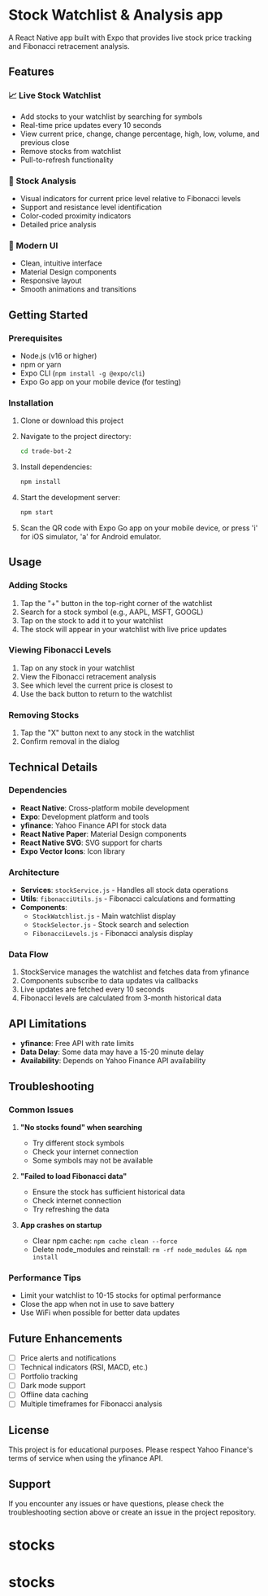# Stock Watchlist & Analysis app

A React Native app built with Expo that provides live stock price tracking and Fibonacci retracement analysis.

## Features

### 📈 Live Stock Watchlist
- Add stocks to your watchlist by searching for symbols
- Real-time price updates every 10 seconds
- View current price, change, change percentage, high, low, volume, and previous close
- Remove stocks from watchlist
- Pull-to-refresh functionality

### 🔢 Stock Analysis
- Visual indicators for current price level relative to Fibonacci levels
- Support and resistance level identification
- Color-coded proximity indicators
- Detailed price analysis

### 🎨 Modern UI
- Clean, intuitive interface
- Material Design components
- Responsive layout
- Smooth animations and transitions

## Getting Started

### Prerequisites
- Node.js (v16 or higher)
- npm or yarn
- Expo CLI (`npm install -g @expo/cli`)
- Expo Go app on your mobile device (for testing)

### Installation

1. Clone or download this project
2. Navigate to the project directory:
   ```bash
   cd trade-bot-2
   ```

3. Install dependencies:
   ```bash
   npm install
   ```

4. Start the development server:
   ```bash
   npm start
   ```

5. Scan the QR code with Expo Go app on your mobile device, or press 'i' for iOS simulator, 'a' for Android emulator.

## Usage

### Adding Stocks
1. Tap the "+" button in the top-right corner of the watchlist
2. Search for a stock symbol (e.g., AAPL, MSFT, GOOGL)
3. Tap on the stock to add it to your watchlist
4. The stock will appear in your watchlist with live price updates

### Viewing Fibonacci Levels
1. Tap on any stock in your watchlist
2. View the Fibonacci retracement analysis
3. See which level the current price is closest to
4. Use the back button to return to the watchlist

### Removing Stocks
1. Tap the "X" button next to any stock in the watchlist
2. Confirm removal in the dialog

## Technical Details

### Dependencies
- **React Native**: Cross-platform mobile development
- **Expo**: Development platform and tools
- **yfinance**: Yahoo Finance API for stock data
- **React Native Paper**: Material Design components
- **React Native SVG**: SVG support for charts
- **Expo Vector Icons**: Icon library

### Architecture
- **Services**: `stockService.js` - Handles all stock data operations
- **Utils**: `fibonacciUtils.js` - Fibonacci calculations and formatting
- **Components**: 
  - `StockWatchlist.js` - Main watchlist display
  - `StockSelector.js` - Stock search and selection
  - `FibonacciLevels.js` - Fibonacci analysis display

### Data Flow
1. StockService manages the watchlist and fetches data from yfinance
2. Components subscribe to data updates via callbacks
3. Live updates are fetched every 10 seconds
4. Fibonacci levels are calculated from 3-month historical data

## API Limitations

- **yfinance**: Free API with rate limits
- **Data Delay**: Some data may have a 15-20 minute delay
- **Availability**: Depends on Yahoo Finance API availability

## Troubleshooting

### Common Issues

1. **"No stocks found" when searching**
   - Try different stock symbols
   - Check your internet connection
   - Some symbols may not be available

2. **"Failed to load Fibonacci data"**
   - Ensure the stock has sufficient historical data
   - Check internet connection
   - Try refreshing the data

3. **App crashes on startup**
   - Clear npm cache: `npm cache clean --force`
   - Delete node_modules and reinstall: `rm -rf node_modules && npm install`

### Performance Tips
- Limit your watchlist to 10-15 stocks for optimal performance
- Close the app when not in use to save battery
- Use WiFi when possible for better data updates

## Future Enhancements

- [ ] Price alerts and notifications
- [ ] Technical indicators (RSI, MACD, etc.)
- [ ] Portfolio tracking
- [ ] Dark mode support
- [ ] Offline data caching
- [ ] Multiple timeframes for Fibonacci analysis

## License

This project is for educational purposes. Please respect Yahoo Finance's terms of service when using the yfinance API.

## Support

If you encounter any issues or have questions, please check the troubleshooting section above or create an issue in the project repository.
# stocks
# stocks
